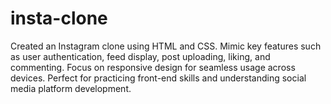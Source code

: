 # insta-clone
Created an Instagram clone using HTML and CSS. Mimic key features such as user authentication, feed display, post uploading, liking, and commenting. Focus on responsive design for seamless usage across devices. Perfect for practicing front-end skills and understanding social media platform development.
